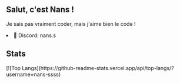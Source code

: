 <h2>Salut, c'est Nans !</h2>

Je sais pas vraiment coder, mais j'aime bien le code !</p>

<li>💬 Discord: nans.s</li>

<h2>Stats</h2>
[![Top Langs](https://github-readme-stats.vercel.app/api/top-langs/?username=nans-ssss)
